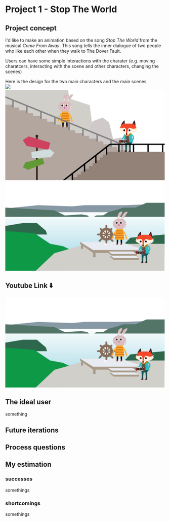 # Project 1 - Stop The World

## Project concept
I'd like to make an animation based on the song *Stop The World* from the musical *Come From Away*. This song tells the inner dialogue of two people who like each other when they walk to The Dover Fault.

Users can have some simple interactions with the charater (e.g. moving charatcers, interacting with the scene and other characters, changing the scenes)

Here is the design for the two main characters and the main scenes<br/>
![](imgs/character.jpg=1920/2x1080/2)
![scene A](imgs/sceneA.jpg)
![scene B](imgs/sceneB.jpg)


## Youtube Link ⬇️
[![Youtube Video](imgs/sceneB.jpg)](https://www.youtube.com/watch?v=4KtmKsTJcdA&feature=youtu.be)

## The ideal user
something

## Future iterations

## Process questions

## My estimation
### successes
somethings

### shortcomings
somethings



